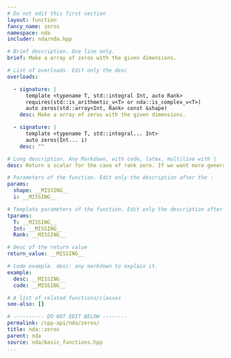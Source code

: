 ```yaml
---
# Do not edit this first section
layout: function
fancy_name: zeros
namespace: nda
includer: nda/nda.hpp

# Brief description. One line only.
brief: Make a array of zeros with the given dimensions.

# List of overloads. Edit only the desc
overloads:

  - signature: |
      template <typename T, std::integral Int, auto Rank>
      requires(std::is_arithmetic_v<T> or nda::is_complex_v<T>)
      auto zeros(std::array<Int, Rank> const &shape)
    desc: Make a array of zeros with the given dimensions.

  - signature: |
      template <typename T, std::integral... Int>
      auto zeros(Int... i)
    desc: ""

# Long description. Any Markdown, with code, latex, multiline with |
desc: Return a scalar for the case of rank zero. If we want more general array, use the static factory zeros [See also]

# Parameters of the function. Edit only the description after the :
params:
  shape: __MISSING__
  i: __MISSING__

# Template parameters of the function. Edit only the description after the :
tparams:
  T: __MISSING__
  Int: __MISSING__
  Rank: __MISSING__

# Desc of the return value
return_value: __MISSING__

# Code example. desc: any markdown to explain it.
example:
  desc: __MISSING__
  code: __MISSING__

# A list of related functions/classes
see-also: []

# ---------- DO NOT EDIT BELOW --------
permalink: /cpp-api/nda/zeros/
title: nda::zeros
parent: nda
source: nda/basic_functions.hpp
...
```



